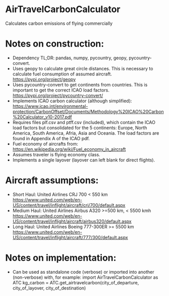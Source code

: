 # AirTravelCarbonCalculator
Calculates carbon emissions of flying commercially

# Notes on construction:
- Dependency TL;DR: pandas, numpy, pycountry, geopy, pycountry-convert.
- Uses geopy to calculate great circle distances. This is necessary to calculate fuel consumption of assumed aircraft.
  https://pypi.org/project/geopy
- Uses pycountry-convert to get continents from countries. This is important to get the correct ICAO load factors.
  https://pypi.org/project/pycountry-convert/
- Implements ICAO carbon calculator (although simplified):
  https://www.icao.int/environmental-protection/CarbonOffset/Documents/Methodology%20ICAO%20Carbon%20Calculator_v10-2017.pdf
- Requires files plf.csv and ptff.csv (included), which contain the ICAO load factors but consolidated for the 5 continents: Europe, 
  North  America, South America, Afria, Asia and Oceania. The load factors are found in Appendix A of the ICAO pdf.
- Fuel economy of aircrafts from: https://en.wikipedia.org/wiki/Fuel_economy_in_aircraft
- Assumes traveler is flying economy class.
- Implements a single layover (layover can left blank for direct flights).
  
 # Aircraft assumptions:
 - Short Haul:  United Airlines CRJ 700          < 550  km
   https://www.united.com/web/en-US/content/travel/inflight/aircraft/crj/700/default.aspx
 - Medium Haul: United Airlines Airbus A320      >=500 km, < 5500 kmh
   https://www.united.com/web/en-US/content/travel/inflight/aircraft/airbus320/default.aspx
 - Long Haul:   United Airlines Boeing 777-300ER >= 5500 km
   https://www.united.com/web/en-US/content/travel/inflight/aircraft/777/300/default.aspx

  # Notes on implementation:
 - Can be used as standalone code (verbose) or imported into another (non-verbose) with, for example: 
   import AirTravelCarbonCalculator as ATC
   kg_carbon = ATC.get_airtravelcarbon(city_of_departure, city_of_layover, city_of_destination)
   

